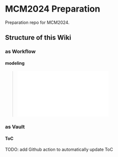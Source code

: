 # MCM2024 Preparation

Preparation repo for MCM2024.

## Structure of this Wiki

### as Workflow

#### modeling
>![](Modeling/modeling.md#workflow)

### as Vault

#### ToC
TODO: add Github action to automatically update ToC
